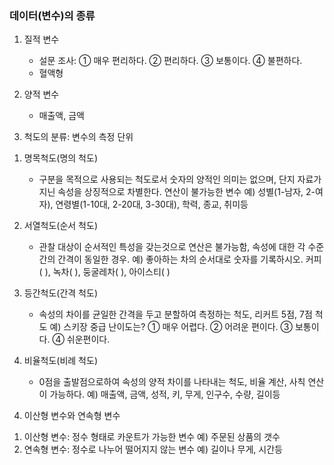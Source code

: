 ### 데이터(변수)의 종류

1. 질적 변수
   - 설문 조사: ① 매우 편리하다. ② 편리하다. ③ 보통이다. ④ 불편하다.
   - 혈액형

2. 양적 변수
   - 매출액, 금액

3. 척도의 분류: 변수의 측정 단위
1) 명목척도(명의 척도)
    - 구분을 목적으로 사용되는 척도로서 숫자의 양적인 의미는 없으며,
      단지 자료가 지닌 속성을 상징적으로 차별한다.
      연산이 불가능한 변수 예) 성별(1-남자, 2-여자), 연령별(1-10대, 2-20대, 3-30대), 학력, 종교, 취미등     
2) 서열척도(순서 척도)
   - 관찰 대상이 순서적인 특성을 갖는것으로 연산은 불가능함,
     속성에 대한 각 수준 간의 간격이 동일한 경우.
     예) 좋아하는 차의 순서대로 숫자를 기록하시오.  커피(  ), 녹차(  ), 둥굴레차(  ), 아이스티(  )

3) 등간척도(간격 척도)
    - 속성의 차이를 균일한 간격을 두고 분할하여 측정하는 척도, 리커트 5점, 7점 척도
     예) 스키장 중급 난이도는? ① 매우 어렵다. ② 어려운 편이다. ③ 보통이다. ④ 쉬운편이다.

4) 비율척도(비례 척도)
   - 0점을 출발점으로하여 속성의 양적 차이를 나타내는 척도, 비율 계산, 사칙 연산이 가능하다.
     예) 매출액, 금액, 성적, 키, 무게, 인구수, 수량, 길이등

4. 이산형 변수와 연속형 변수
1) 이산형 변수: 정수 형태로 카운트가 가능한 변수  예) 주문된 상품의 갯수
2) 연속형 변수: 정수로 나누어 떨어지지 않는 변수  예) 길이나 무게, 시간등

